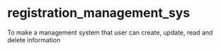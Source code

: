 # registration_management_sys
To make a management system that user can create, update, read and delete information
